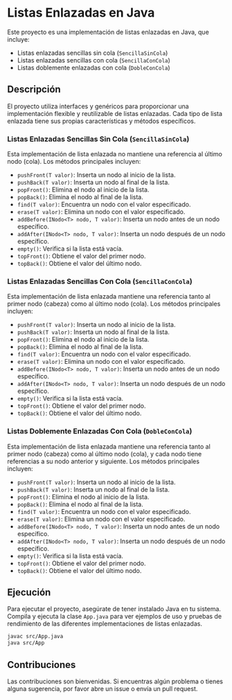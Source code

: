 # Listas Enlazadas en Java

Este proyecto es una implementación de listas enlazadas en Java, que incluye:

- Listas enlazadas sencillas sin cola (`SencillaSinCola`)
- Listas enlazadas sencillas con cola (`SencillaConCola`)
- Listas doblemente enlazadas con cola (`DobleConCola`)

## Descripción

El proyecto utiliza interfaces y genéricos para proporcionar una implementación flexible y reutilizable de listas enlazadas. Cada tipo de lista enlazada tiene sus propias características y métodos específicos.

### Listas Enlazadas Sencillas Sin Cola (`SencillaSinCola`)

Esta implementación de lista enlazada no mantiene una referencia al último nodo (cola). Los métodos principales incluyen:

- `pushFront(T valor)`: Inserta un nodo al inicio de la lista.
- `pushBack(T valor)`: Inserta un nodo al final de la lista.
- `popFront()`: Elimina el nodo al inicio de la lista.
- `popBack()`: Elimina el nodo al final de la lista.
- `find(T valor)`: Encuentra un nodo con el valor especificado.
- `erase(T valor)`: Elimina un nodo con el valor especificado.
- `addBefore(INodo<T> nodo, T valor)`: Inserta un nodo antes de un nodo específico.
- `addAfter(INodo<T> nodo, T valor)`: Inserta un nodo después de un nodo específico.
- `empty()`: Verifica si la lista está vacía.
- `topFront()`: Obtiene el valor del primer nodo.
- `topBack()`: Obtiene el valor del último nodo.

### Listas Enlazadas Sencillas Con Cola (`SencillaConCola`)

Esta implementación de lista enlazada mantiene una referencia tanto al primer nodo (cabeza) como al último nodo (cola). Los métodos principales incluyen:

- `pushFront(T valor)`: Inserta un nodo al inicio de la lista.
- `pushBack(T valor)`: Inserta un nodo al final de la lista.
- `popFront()`: Elimina el nodo al inicio de la lista.
- `popBack()`: Elimina el nodo al final de la lista.
- `find(T valor)`: Encuentra un nodo con el valor especificado.
- `erase(T valor)`: Elimina un nodo con el valor especificado.
- `addBefore(INodo<T> nodo, T valor)`: Inserta un nodo antes de un nodo específico.
- `addAfter(INodo<T> nodo, T valor)`: Inserta un nodo después de un nodo específico.
- `empty()`: Verifica si la lista está vacía.
- `topFront()`: Obtiene el valor del primer nodo.
- `topBack()`: Obtiene el valor del último nodo.

### Listas Doblemente Enlazadas Con Cola (`DobleConCola`)

Esta implementación de lista enlazada mantiene una referencia tanto al primer nodo (cabeza) como al último nodo (cola), y cada nodo tiene referencias a su nodo anterior y siguiente. Los métodos principales incluyen:

- `pushFront(T valor)`: Inserta un nodo al inicio de la lista.
- `pushBack(T valor)`: Inserta un nodo al final de la lista.
- `popFront()`: Elimina el nodo al inicio de la lista.
- `popBack()`: Elimina el nodo al final de la lista.
- `find(T valor)`: Encuentra un nodo con el valor especificado.
- `erase(T valor)`: Elimina un nodo con el valor especificado.
- `addBefore(INodo<T> nodo, T valor)`: Inserta un nodo antes de un nodo específico.
- `addAfter(INodo<T> nodo, T valor)`: Inserta un nodo después de un nodo específico.
- `empty()`: Verifica si la lista está vacía.
- `topFront()`: Obtiene el valor del primer nodo.
- `topBack()`: Obtiene el valor del último nodo.

## Ejecución

Para ejecutar el proyecto, asegúrate de tener instalado Java en tu sistema. Compila y ejecuta la clase `App.java` para ver ejemplos de uso y pruebas de rendimiento de las diferentes implementaciones de listas enlazadas.

```sh
javac src/App.java
java src/App
```

## Contribuciones

Las contribuciones son bienvenidas. Si encuentras algún problema o tienes alguna sugerencia, por favor abre un issue o envía un pull request.